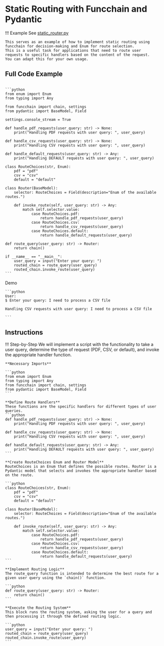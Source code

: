 <!-- markdownlint-disable MD033 MD046 -->
# Static Routing with Funcchain and Pydantic

!!! Example
    See [static_router.py](https://github.com/shroominic/funcchain/blob/main/examples/static_router.py)

    This serves as an example of how to implement static routing using funcchain for decision-making and Enum for route selection.
    This is a useful task for applications that need to route user requests to specific handlers based on the content of the request.
    You can adapt this for your own usage.

## Full Code Example

<pre><code id="codeblock">
```python
from enum import Enum
from typing import Any

from funcchain import chain, settings
from pydantic import BaseModel, Field

settings.console_stream = True

def handle_pdf_requests(user_query: str) -> None:
    print("Handling PDF requests with user query: ", user_query)

def handle_csv_requests(user_query: str) -> None:
    print("Handling CSV requests with user query: ", user_query)

def handle_default_requests(user_query: str) -> Any:
    print("Handling DEFAULT requests with user query: ", user_query)

class RouteChoices(str, Enum):
    pdf = "pdf"
    csv = "csv"
    default = "default"

class Router(BaseModel):
    selector: RouteChoices = Field(description="Enum of the available routes.")

    def invoke_route(self, user_query: str) -> Any:
        match self.selector.value:
            case RouteChoices.pdf:
                return handle_pdf_requests(user_query)
            case RouteChoices.csv:
                return handle_csv_requests(user_query)
            case RouteChoices.default:
                return handle_default_requests(user_query)

def route_query(user_query: str) -> Router:
    return chain()

if __name__ == "__main__":
    user_query = input("Enter your query: ")
    routed_chain = route_query(user_query)
    routed_chain.invoke_route(user_query)
```
</code></pre>

Demo

<div class="termy">

    ```python
    User:
    $ Enter your query: I need to process a CSV file

    Handling CSV requests with user query: I need to process a CSV file

    ```
</div>

## Instructions

!!! Step-by-Step
    We will implement a script with the functionality to take a user query, determine the type of request (PDF, CSV, or default), and invoke the appropriate handler function.

    **Necessary Imports**
    
    ```python
    from enum import Enum
    from typing import Any
    from funcchain import chain, settings
    from pydantic import BaseModel, Field
    ```

    **Define Route Handlers**
    These functions are the specific handlers for different types of user queries.
    ```python
    def handle_pdf_requests(user_query: str) -> None:
        print("Handling PDF requests with user query: ", user_query)

    def handle_csv_requests(user_query: str) -> None:
        print("Handling CSV requests with user query: ", user_query)

    def handle_default_requests(user_query: str) -> Any:
        print("Handling DEFAULT requests with user query: ", user_query)
    ```

    **Create RouteChoices Enum and Router Model**
    RouteChoices is an Enum that defines the possible routes. Router is a Pydantic model that selects and invokes the appropriate handler based on the route.
    
    ```python
    class RouteChoices(str, Enum):
        pdf = "pdf"
        csv = "csv"
        default = "default"

    class Router(BaseModel):
        selector: RouteChoices = Field(description="Enum of the available routes.")

        def invoke_route(self, user_query: str) -> Any:
            match self.selector.value:
                case RouteChoices.pdf:
                    return handle_pdf_requests(user_query)
                case RouteChoices.csv:
                    return handle_csv_requests(user_query)
                case RouteChoices.default:
                    return handle_default_requests(user_query)
    ```

    **Implement Routing Logic**
    The route_query function is intended to determine the best route for a given user query using the `chain()` function.
    
    ```python
    def route_query(user_query: str) -> Router:
        return chain()
    ```

    **Execute the Routing System**
    This block runs the routing system, asking the user for a query and then processing it through the defined routing logic.
    
    ```python
    user_query = input("Enter your query: ")
    routed_chain = route_query(user_query)
    routed_chain.invoke_route(user_query)
    ```
